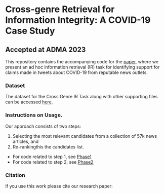 # Cross-genre Retrieval for Information Integrity: A COVID-19 Case Study
## Accepted at ADMA 2023
This repository contains the accompanying code for the [paper](), where we present an ad hoc information retrieval (IR) task for identifying support for claims made in tweets about COVID-19 from reputable news outlets.

### Dataset

The dataset for the Cross Genre IR Task along with other supporting files can be accessed [here]().

### Instructions on Usage.

Our approach consists of two steps:  
1. Selecting the most relevant candidates from a collection of 57k news articles, and  
2. Re-rankingthis the candidates list.

- For code related to step 1, see [Phase1](Phase1/)
- For code related to step 2, see [Phase2](Phase2/)

### Citation

If you use this work please cite our research paper:

```

```
